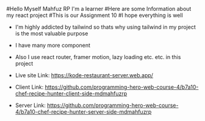 #Hello Myself Mahfuz RP I'm a learner
#Here are some Information about my react project
#This is our Assignment 10
#I hope everything is well
- I'm highly addicted by tailwind so thats why using tailwind in my project is the most valuable purpose
- I have many more component
- Also I use react router, framer motion, lazy loading etc. etc. in this project

- Live site Link: https://kode-restaurant-server.web.app/
- Client Link: https://github.com/programming-hero-web-course-4/b7a10-chef-recipe-hunter-client-side-mdmahfuzrp
- Server Link: https://github.com/programming-hero-web-course-4/b7a10-chef-recipe-hunter-server-side-mdmahfuzrp